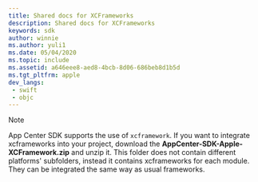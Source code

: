 ```yaml
---
title: Shared docs for XCFrameworks
description: Shared docs for XCFrameworks
keywords: sdk
author: winnie
ms.author: yuli1
ms.date: 05/04/2020
ms.topic: include
ms.assetid: a646eee8-aed8-4bcb-8d06-686beb8d1b5d
ms.tgt_pltfrm: apple
dev_langs:  
 - swift
 - objc
---
```


> [!NOTE]
> App Center SDK supports the use of `xcframework`. If you want to integrate xcframeworks into your project, download the **AppCenter-SDK-Apple-XCFramework.zip** and unzip it. This folder does not contain different platforms' subfolders, instead it contains xcframeworks for each module. They can be integrated the same way as usual frameworks.